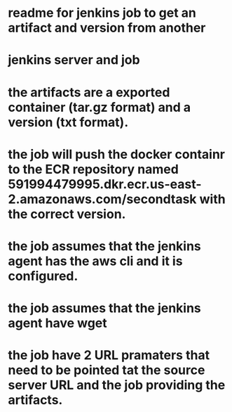 # readme for jenkins job to get an artifact and version from another 
# jenkins server and job
# the artifacts are a exported container (tar.gz format) and a version (txt format).
# the job will push the docker containr to the ECR repository named 591994479995.dkr.ecr.us-east-2.amazonaws.com/secondtask with the correct version.
# the job assumes that the jenkins agent has the aws cli and it is configured.
# the job assumes that the jenkins agent have wget
# the job have 2 URL pramaters that need to be pointed tat the source server URL and the job providing the artifacts. 